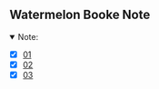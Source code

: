 ## Watermelon Booke Note
<details open>
<summary>Note:</summary>

- [x] [01](01/README.md)
- [x] [02](02/README.md)
- [x] [03](03/README.md)
</details>